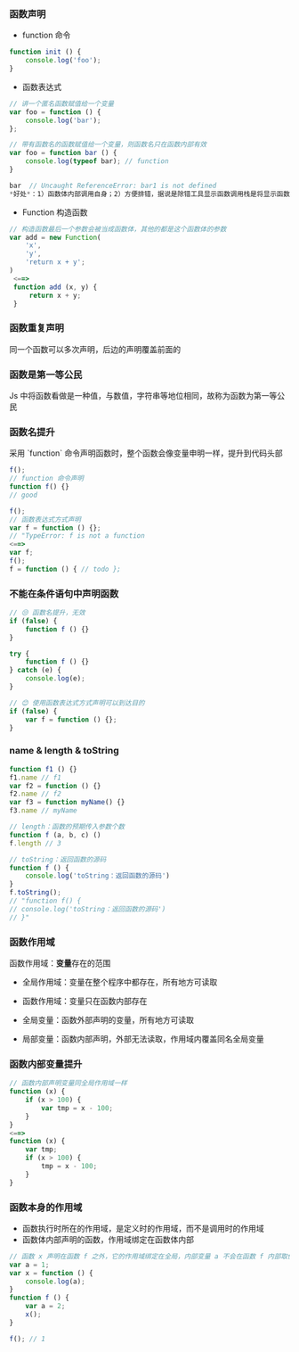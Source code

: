 ### 函数声明

* function 命令

```js
function init () {
    console.log('foo');
}
```

* 函数表达式

```js
// 讲一个匿名函数赋值给一个变量
var foo = function () {
    console.log('bar');
};

// 带有函数名的函数赋值给一个变量，则函数名只在函数内部有效
var foo = function bar () {
    console.log(typeof bar); // function
}

bar  // Uncaught ReferenceError: bar1 is not defined
*好处*：1）函数体内部调用自身；2）方便排错，据说是除错工具显示函数调用栈是将显示函数名，而不提示这里是一个匿名函数
```

* Function 构造函数

```js
// 构造函数最后一个参数会被当成函数体，其他的都是这个函数体的参数
var add = new Function(
    'x',
    'y',
    'return x + y';
)
 <==>
 function add (x, y) {
     return x + y;
 }
```

### 函数重复声明

同一个函数可以多次声明，后边的声明覆盖前面的

### 函数是第一等公民

Js 中将函数看做是一种值，与数值，字符串等地位相同，故称为函数为第一等公民

### 函数名提升

采用 \`function\` 命令声明函数时，整个函数会像变量申明一样，提升到代码头部

```js
f();
// function 命令声明
function f() {}
// good

f();
// 函数表达式方式声明
var f = function () {};
// "TypeError: f is not a function
<==>
var f;
f();
f = function () { // todo };
```

### 不能在条件语句中声明函数

```js
// 😒 函数名提升，无效
if (false) {
    function f () {}
}

try {
    function f () {}
} catch (e) {
    console.log(e);
}

// 😊 使用函数表达式方式声明可以到达目的
if (false) {
    var f = function () {};
}
```

### name & length & toString

```js
function f1 () {}
f1.name // f1
var f2 = function () {}
f2.name // f2
var f3 = function myName() {}
f3.name // myName

// length：函数的预期传入参数个数
function f (a, b, c) () 
f.length // 3

// toString：返回函数的源码
function f () {
    console.log('toString：返回函数的源码')
}
f.toString();
// "function f() {
// console.log('toString：返回函数的源码')
// }"
```

### 函数作用域

函数作用域：**变量**存在的范围

* 全局作用域：变量在整个程序中都存在，所有地方可读取
* 函数作用域：变量只在函数内部存在

* 全局变量：函数外部声明的变量，所有地方可读取

* 局部变量：函数内部声明，外部无法读取，作用域内覆盖同名全局变量

### 函数内部变量提升

```js
// 函数内部声明变量同全局作用域一样
function (x) {
    if (x > 100) {
        var tmp = x - 100;
    }
}
<==>
function (x) {
    var tmp;
    if (x > 100) {
        tmp = x - 100;
    }
}
```

### 函数本身的作用域

* 函数执行时所在的作用域，是定义时的作用域，而不是调用时的作用域
* 函数体内部声明的函数，作用域绑定在函数体内部

```js
// 函数 x 声明在函数 f 之外，它的作用域绑定在全局，内部变量 a 不会在函数 f 内部取值
var a = 1;
var x = function () {
    console.log(a);
}
function f () {
    var a = 2;
    x();
}

f(); // 1
```













